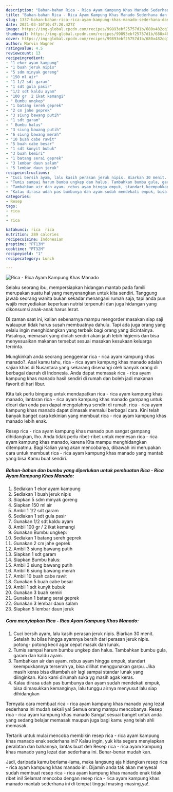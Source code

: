 ```yaml
---
description: "Bahan-bahan Rica - Rica Ayam Kampung Khas Manado Sederhana dan Mudah Dibuat"
title: "Bahan-bahan Rica - Rica Ayam Kampung Khas Manado Sederhana dan Mudah Dibuat"
slug: 1337-bahan-bahan-rica-rica-ayam-kampung-khas-manado-sederhana-dan-mudah-dibuat
date: 2021-03-16T10:47:20.427Z
image: https://img-global.cpcdn.com/recipes/99893ebf25757d1b/680x482cq70/rica-rica-ayam-kampung-khas-manado-foto-resep-utama.jpg
thumbnail: https://img-global.cpcdn.com/recipes/99893ebf25757d1b/680x482cq70/rica-rica-ayam-kampung-khas-manado-foto-resep-utama.jpg
cover: https://img-global.cpcdn.com/recipes/99893ebf25757d1b/680x482cq70/rica-rica-ayam-kampung-khas-manado-foto-resep-utama.jpg
author: Marvin Wagner
ratingvalue: 4.5
reviewcount: 13
recipeingredient:
- "1 ekor ayam kampung"
- "1 buah jeruk nipis"
- "5 sdm minyak goreng"
- "150 ml air"
- "1 1/2 sdt garam"
- "1 sdt gula pasir"
- "1/2 sdt kaldu ayam"
- "100 gr  2 ikat kemangi"
- " Bumbu ungkep"
- "1 batang sereh geprek"
- "2 cm jahe geprek"
- "3 siung bawang putih"
- "1 sdt garam"
- " Bumbu halus"
- "3 siung bawang putih"
- "6 siung bawang merah"
- "10 buah cabe rawit"
- "5 buah cabe besar"
- "1 sdt kunyit bubuk"
- "3 buah kemiri"
- "1 batang serai geprek"
- "3 lembar daun salam"
- "5 lembar daun jeruk"
recipeinstructions:
- "Cuci bersih ayam, lalu kasih perasan jeruk nipis. Biarkan 30 menit. Setelah itu bilas hingga ayamnya bersih dari perasan jeruk nipis. potong- potong kecil agar cepat masak dan lunak."
- "Tumis sampai harum bumbu ungkep dan halus. Tambahkan bumbu gula, garam dan kaldu ayam."
- "Tambahkan air dan ayam. rebus ayam hingga empuk, standart keempukkannya terserah ya, bisa dilihat menggunakan garpu. Jika masih keras bisa ditambah air lagi sampai standar lunak yang diinginkan. Kalo kami dirumah suka yg masih agak keras."
- "Kalau dirasa udah pas bumbunya dan ayam sudah mendekati empuk, bisa dimasukkan kemanginya, lalu tunggu airnya menyusut lalu siap dihidangkan"
categories:
- Resep
tags:
- rica
- 
- rica

katakunci: rica  rica 
nutrition: 289 calories
recipecuisine: Indonesian
preptime: "PT13M"
cooktime: "PT32M"
recipeyield: "1"
recipecategory: Lunch

---
```



![Rica - Rica Ayam Kampung Khas Manado](https://img-global.cpcdn.com/recipes/99893ebf25757d1b/680x482cq70/rica-rica-ayam-kampung-khas-manado-foto-resep-utama.jpg)

Selaku seorang ibu, mempersiapkan hidangan mantab pada famili merupakan suatu hal yang menyenangkan untuk kita sendiri. Tanggung jawab seorang  wanita bukan sekadar menangani rumah saja, tapi anda pun wajib menyediakan keperluan nutrisi terpenuhi dan juga hidangan yang dikonsumsi anak-anak harus lezat.

Di zaman  saat ini, kalian sebenarnya mampu mengorder masakan siap saji walaupun tidak harus susah membuatnya dahulu. Tapi ada juga orang yang selalu ingin menghidangkan yang terbaik bagi orang yang dicintainya. Pasalnya, memasak yang diolah sendiri akan jauh lebih higienis dan bisa menyesuaikan makanan tersebut sesuai masakan kesukaan keluarga tercinta. 



Mungkinkah anda seorang penggemar rica - rica ayam kampung khas manado?. Asal kamu tahu, rica - rica ayam kampung khas manado adalah sajian khas di Nusantara yang sekarang disenangi oleh banyak orang di berbagai daerah di Indonesia. Anda dapat memasak rica - rica ayam kampung khas manado hasil sendiri di rumah dan boleh jadi makanan favorit di hari libur.

Kita tak perlu bingung untuk mendapatkan rica - rica ayam kampung khas manado, lantaran rica - rica ayam kampung khas manado gampang untuk dicari dan anda pun dapat mengolahnya sendiri di rumah. rica - rica ayam kampung khas manado dapat dimasak memalui berbagai cara. Kini telah banyak banget cara kekinian yang membuat rica - rica ayam kampung khas manado lebih enak.

Resep rica - rica ayam kampung khas manado pun sangat gampang dihidangkan, lho. Anda tidak perlu ribet-ribet untuk memesan rica - rica ayam kampung khas manado, karena Kita mampu menghidangkan ditempatmu. Bagi Kalian yang akan mencobanya, dibawah ini merupakan cara untuk membuat rica - rica ayam kampung khas manado yang mantab yang bisa Kamu buat sendiri.

<!--inarticleads1-->

##### Bahan-bahan dan bumbu yang diperlukan untuk pembuatan Rica - Rica Ayam Kampung Khas Manado:

1. Sediakan 1 ekor ayam kampung
1. Sediakan 1 buah jeruk nipis
1. Siapkan 5 sdm minyak goreng
1. Siapkan 150 ml air
1. Ambil 1 1/2 sdt garam
1. Sediakan 1 sdt gula pasir
1. Gunakan 1/2 sdt kaldu ayam
1. Ambil 100 gr / 2 ikat kemangi
1. Gunakan  Bumbu ungkep:
1. Sediakan 1 batang sereh geprek
1. Gunakan 2 cm jahe geprek
1. Ambil 3 siung bawang putih
1. Siapkan 1 sdt garam
1. Siapkan  Bumbu halus:
1. Ambil 3 siung bawang putih
1. Ambil 6 siung bawang merah
1. Ambil 10 buah cabe rawit
1. Gunakan 5 buah cabe besar
1. Ambil 1 sdt kunyit bubuk
1. Gunakan 3 buah kemiri
1. Gunakan 1 batang serai geprek
1. Gunakan 3 lembar daun salam
1. Siapkan 5 lembar daun jeruk




<!--inarticleads2-->

##### Cara menyiapkan Rica - Rica Ayam Kampung Khas Manado:

1. Cuci bersih ayam, lalu kasih perasan jeruk nipis. Biarkan 30 menit. Setelah itu bilas hingga ayamnya bersih dari perasan jeruk nipis. potong- potong kecil agar cepat masak dan lunak.
1. Tumis sampai harum bumbu ungkep dan halus. Tambahkan bumbu gula, garam dan kaldu ayam.
1. Tambahkan air dan ayam. rebus ayam hingga empuk, standart keempukkannya terserah ya, bisa dilihat menggunakan garpu. Jika masih keras bisa ditambah air lagi sampai standar lunak yang diinginkan. Kalo kami dirumah suka yg masih agak keras.
1. Kalau dirasa udah pas bumbunya dan ayam sudah mendekati empuk, bisa dimasukkan kemanginya, lalu tunggu airnya menyusut lalu siap dihidangkan




Ternyata cara membuat rica - rica ayam kampung khas manado yang lezat sederhana ini mudah sekali ya! Semua orang mampu mencobanya. Resep rica - rica ayam kampung khas manado Sangat sesuai banget untuk anda yang sedang belajar memasak maupun juga bagi kamu yang telah ahli memasak.

Tertarik untuk mulai mencoba membikin resep rica - rica ayam kampung khas manado enak sederhana ini? Kalau ingin, yuk kita segera menyiapkan peralatan dan bahannya, lantas buat deh Resep rica - rica ayam kampung khas manado yang lezat dan sederhana ini. Benar-benar mudah kan. 

Jadi, daripada kamu berlama-lama, maka langsung aja hidangkan resep rica - rica ayam kampung khas manado ini. Dijamin anda tak akan menyesal sudah membuat resep rica - rica ayam kampung khas manado enak tidak ribet ini! Selamat mencoba dengan resep rica - rica ayam kampung khas manado mantab sederhana ini di tempat tinggal masing-masing,ya!.


